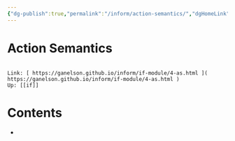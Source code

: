 ```yaml
---
{"dg-publish":true,"permalink":"/inform/action-semantics/","dgHomeLink":true,"dgPassFrontmatter":false}
---
```


# Action Semantics
```ad-info

Link: [ https://ganelson.github.io/inform/if-module/4-as.html ]( https://ganelson.github.io/inform/if-module/4-as.html )
Up: [[if]]
```

# Contents
- 